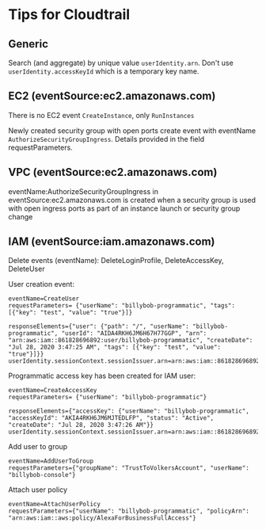 # Tips for Cloudtrail

## Generic
Search (and aggregate) by unique value `userIdentity.arn`. Don't use `userIdentity.accessKeyId` which is a temporary key name.


## EC2 (eventSource:ec2.amazonaws.com)
There is no EC2 event `CreateInstance`, only `RunInstances`

Newly created security group with open ports create event with eventName `AuthorizeSecurityGroupIngress`. Details provided in the field requestParameters.


## VPC (eventSource:ec2.amazonaws.com)

eventName:AuthorizeSecurityGroupIngress in eventSource:ec2.amazonaws.com is created when a security group is used with open ingress ports as part of an instance launch or security group change

## IAM (eventSource:iam.amazonaws.com)
Delete events (eventName): DeleteLoginProfile, DeleteAccessKey, DeleteUser

User creation event:

```
eventName=CreateUser
requestParameters= {"userName": "billybob-programmatic", "tags": [{"key": "test", "value": "true"}]}

responseElements={"user": {"path": "/", "userName": "billybob-programmatic", "userId": "AIDA4RKH6JM6H67H77GGP", "arn": "arn:aws:iam::861828696892:user/billybob-programmatic", "createDate": "Jul 28, 2020 3:47:25 AM", "tags": [{"key": "test", "value": "true"}]}}
userIdentity.sessionContext.sessionIssuer.arn=arn:aws:iam::861828696892:role/God
```

Programmatic access key has been created for IAM user:

```
eventName=CreateAccessKey
requestParameters= {"userName": "billybob-programmatic"}

responseElements={"accessKey": {"userName": "billybob-programmatic", "accessKeyId": "AKIA4RKH6JM6MJTEDLFP", "status": "Active", "createDate": "Jul 28, 2020 3:47:26 AM"}}
userIdentity.sessionContext.sessionIssuer.arn=arn:aws:iam::861828696892:role/God
```

Add user to group

```
eventName=AddUserToGroup
requestParameters={"groupName": "TrustToVolkersAccount", "userName": "billybob-console"}
```

Attach user policy

```
eventName=AttachUserPolicy
requestParameters={"userName": "billybob-programmatic", "policyArn": "arn:aws:iam::aws:policy/AlexaForBusinessFullAccess"}
```